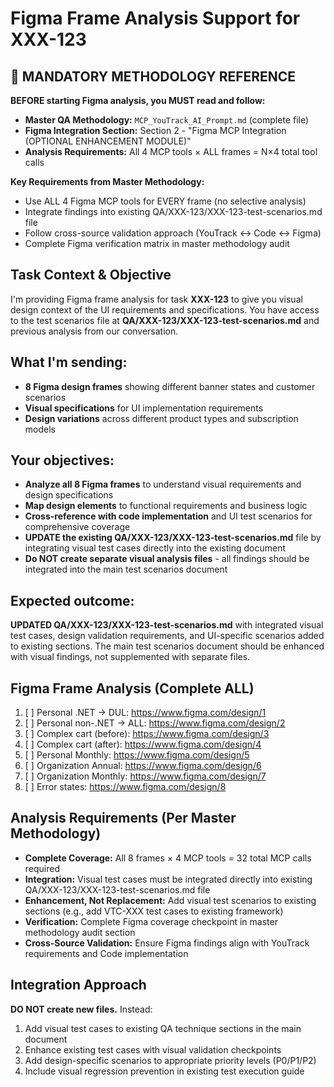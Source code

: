 # Figma Frame Analysis Support for XXX-123

## 🚨 MANDATORY METHODOLOGY REFERENCE

**BEFORE starting Figma analysis, you MUST read and follow:**

- **Master QA Methodology:** `MCP_YouTrack_AI_Prompt.md` (complete file)
- **Figma Integration Section:** Section 2 - "Figma MCP Integration (OPTIONAL ENHANCEMENT MODULE)"
- **Analysis Requirements:** All 4 MCP tools × ALL frames = N×4 total tool calls

**Key Requirements from Master Methodology:**

- Use ALL 4 Figma MCP tools for EVERY frame (no selective analysis)
- Integrate findings into existing QA/XXX-123/XXX-123-test-scenarios.md file
- Follow cross-source validation approach (YouTrack ↔ Code ↔ Figma)
- Complete Figma verification matrix in master methodology audit

## Task Context & Objective

I'm providing Figma frame analysis for task **XXX-123** to give you visual design context of the UI requirements and specifications.
You have access to the test scenarios file at **QA/XXX-123/XXX-123-test-scenarios.md** and previous analysis from our conversation.

## What I'm sending:

- **8 Figma design frames** showing different banner states and customer scenarios
- **Visual specifications** for UI implementation requirements
- **Design variations** across different product types and subscription models

## Your objectives:

- **Analyze all 8 Figma frames** to understand visual requirements and design specifications
- **Map design elements** to functional requirements and business logic
- **Cross-reference with code implementation** and UI test scenarios for comprehensive coverage
- **UPDATE the existing QA/XXX-123/XXX-123-test-scenarios.md** file by integrating visual test cases directly into the existing document
- **Do NOT create separate visual analysis files** - all findings should be integrated into the main test scenarios document

## Expected outcome:

**UPDATED QA/XXX-123/XXX-123-test-scenarios.md** with integrated visual test cases, design validation requirements, and UI-specific scenarios added to existing sections. The main test scenarios document should be enhanced with visual findings, not supplemented with separate files.

## Figma Frame Analysis (Complete ALL)

1. [ ] Personal .NET → DUL: https://www.figma.com/design/1
2. [ ] Personal non-.NET → ALL: https://www.figma.com/design/2
3. [ ] Complex cart (before): https://www.figma.com/design/3
4. [ ] Complex cart (after): https://www.figma.com/design/4
5. [ ] Personal Monthly: https://www.figma.com/design/5
6. [ ] Organization Annual: https://www.figma.com/design/6
7. [ ] Organization Monthly: https://www.figma.com/design/7
8. [ ] Error states: https://www.figma.com/design/8

## Analysis Requirements (Per Master Methodology)

- **Complete Coverage:** All 8 frames × 4 MCP tools = 32 total MCP calls required
- **Integration:** Visual test cases must be integrated directly into existing QA/XXX-123/XXX-123-test-scenarios.md file
- **Enhancement, Not Replacement:** Add visual test scenarios to existing sections (e.g., add VTC-XXX test cases to existing framework)
- **Verification:** Complete Figma coverage checkpoint in master methodology audit section
- **Cross-Source Validation:** Ensure Figma findings align with YouTrack requirements and Code implementation

## Integration Approach

**DO NOT create new files.** Instead:

1. Add visual test cases to existing QA technique sections in the main document
2. Enhance existing test cases with visual validation checkpoints
3. Add design-specific scenarios to appropriate priority levels (P0/P1/P2)
4. Include visual regression prevention in existing test execution guide
